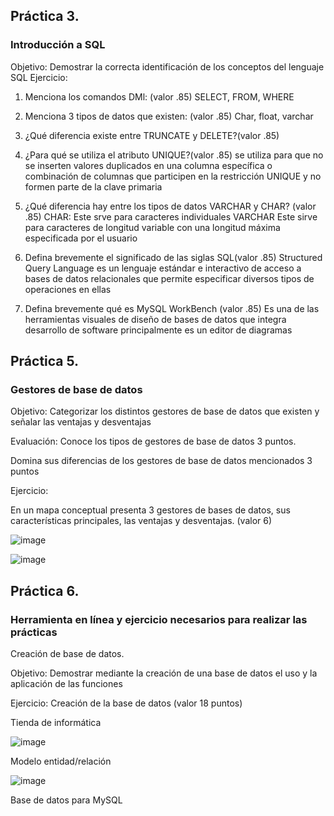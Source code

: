 ## Práctica 3.
### Introducción a SQL
Objetivo: Demostrar la correcta identificación de los conceptos del lenguaje SQL
Ejercicio:

1. Menciona los comandos DMl: (valor .85)
SELECT, FROM, WHERE
2. Menciona 3 tipos de datos que existen: (valor .85)
Char, float, varchar

3. ¿Qué diferencia existe entre TRUNCATE y DELETE?(valor .85)

4. ¿Para qué se utiliza el atributo UNIQUE?(valor .85)
se utiliza para que no se inserten valores duplicados en una columna específica o combinación de columnas que participen en la restricción UNIQUE y no formen parte de la clave primaria

5. ¿Qué diferencia hay entre los tipos de datos VARCHAR y CHAR? (valor .85)
CHAR: Este srve para caracteres individuales
VARCHAR Este sirve para caracteres de longitud variable con una longitud máxima especificada por el usuario

6. Defina brevemente el significado de las siglas SQL(valor .85)
Structured Query Language es un lenguaje estándar e interactivo de acceso a bases de datos relacionales que permite especificar diversos tipos de operaciones en ellas

7. Defina brevemente qué es MySQL WorkBench (valor .85)
Es una de las herramientas visuales de diseño de bases de datos que integra desarrollo de software principalmente es un editor de diagramas

## Práctica 5.
### Gestores de base de datos

Objetivo: Categorizar los distintos gestores de base de datos que existen y señalar las
ventajas y desventajas

Evaluación: Conoce los tipos de gestores de base de datos 3 puntos.

Domina sus diferencias de los gestores de base de datos mencionados 3 puntos

Ejercicio:

En un mapa conceptual presenta 3 gestores de bases de datos, sus características
principales, las ventajas y desventajas. (valor 6)

![image](https://user-images.githubusercontent.com/91554777/170415427-e2b7321b-a97f-43b0-ac24-6e506c307e6b.png)

![image](https://user-images.githubusercontent.com/103153624/175646154-e2ac5879-4dfd-4bfb-b657-2f6156a01503.png)


## Práctica 6.
### Herramienta en línea y ejercicio necesarios para realizar las prácticas

Creación de base de datos.

Objetivo: Demostrar mediante la creación de una base de datos el uso y la aplicación de
las funciones

Ejercicio: Creación de la base de datos (valor 18 puntos)

Tienda de informática

![image](https://user-images.githubusercontent.com/91554777/170415101-717bca19-3644-46a9-8a57-8d5940c5d283.png)




Modelo entidad/relación

![image](https://user-images.githubusercontent.com/103153624/175648529-4e0df2fe-5675-4803-bf07-754d91bb84f9.png)




Base de datos para MySQL
